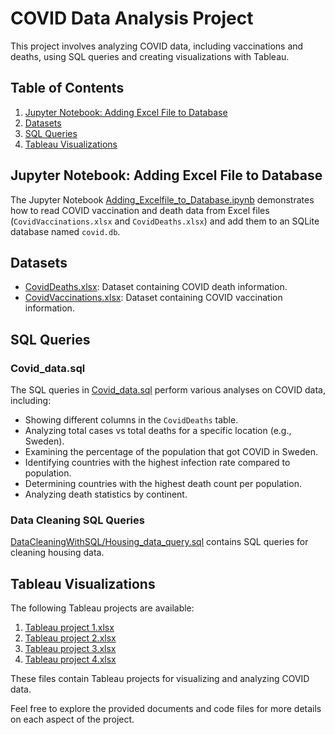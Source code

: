# COVID Data Analysis Project

This project involves analyzing COVID data, including vaccinations and deaths, using SQL queries and creating visualizations with Tableau.

## Table of Contents

1. [Jupyter Notebook: Adding Excel File to Database](#jupyter-notebook-adding-excel-file-to-database)
2. [Datasets](#datasets)
3. [SQL Queries](#sql-queries)
4. [Tableau Visualizations](#tableau-visualizations)

## Jupyter Notebook: Adding Excel File to Database

The Jupyter Notebook [Adding_Excelfile_to_Database.ipynb](Adding_Excelfile_to_Database.ipynb) demonstrates how to read COVID vaccination and death data from Excel files (`CovidVaccinations.xlsx` and `CovidDeaths.xlsx`) and add them to an SQLite database named `covid.db`.

## Datasets

- [CovidDeaths.xlsx](CovidDeaths.xlsx): Dataset containing COVID death information.
- [CovidVaccinations.xlsx](CovidVaccinations.xlsx): Dataset containing COVID vaccination information.

## SQL Queries

### Covid_data.sql

The SQL queries in [Covid_data.sql](Covid_data.sql) perform various analyses on COVID data, including:

- Showing different columns in the `CovidDeaths` table.
- Analyzing total cases vs total deaths for a specific location (e.g., Sweden).
- Examining the percentage of the population that got COVID in Sweden.
- Identifying countries with the highest infection rate compared to population.
- Determining countries with the highest death count per population.
- Analyzing death statistics by continent.

### Data Cleaning SQL Queries

[DataCleaningWithSQL/Housing_data_query.sql](DataCleaningWithSQL/Housing_data_query.sql) contains SQL queries for cleaning housing data.

## Tableau Visualizations

The following Tableau projects are available:

1. [Tableau project 1.xlsx](Tableau%20project%201.xlsx)
2. [Tableau project 2.xlsx](Tableau%20project%202.xlsx)
3. [Tableau project 3.xlsx](Tableau%20project%203.xlsx)
4. [Tableau project 4.xlsx](Tableau%20project%204.xlsx)

These files contain Tableau projects for visualizing and analyzing COVID data.

Feel free to explore the provided documents and code files for more details on each aspect of the project.

